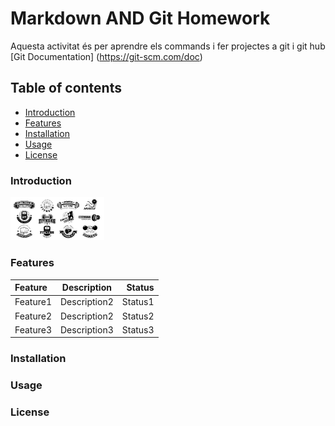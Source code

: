 # Markdown AND Git Homework
Aquesta activitat és per aprendre els commands i fer projectes a git i git hub [Git Documentation] (https://git-scm.com/doc)
## Table of contents
- [Introduction](#introduction)
- [Features](#features)
- [Installation](#installation)
- [Usage](#usage)
- [License](#license)

### Introduction
<img src = "images/fitnesslogo.jpg" width = 150px>

### Features
| Feature     | Description     | Status        |
| :---        |    :----:       |          ---: |
| Feature1    | Description2    | Status1       |
| Feature2    | Description2    | Status2       |
| Feature3    | Description3    | Status3       |

### Installation
### Usage
### License


